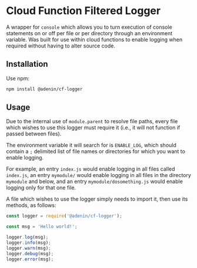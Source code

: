 # Cloud Function Filtered Logger

A wrapper for `console` which allows you to turn execution of console statements on or off per file or per directory through an environment variable. Was built for use within cloud functions to enable logging when required without having to alter source code.

## Installation

Use npm:

```bash
npm install @adenin/cf-logger
```

## Usage

Due to the internal use of `module.parent` to resolve file paths, every file which wishes to use this logger must require it (i.e., it will not function if passed between files).

The environment variable it will search for is `ENABLE_LOG`, which should contain a `;` delimited list of file names or directories for which you want to enable logging. 

For example, an entry `index.js` would enable logging in all files called `index.js`, an entry `mymodule/` would enable logging in all files in the directory `mymodule` and below, and an entry `mymodule/dosomething.js` would enable logging only for that one file.

A file which wishes to use the logger simply needs to import it, then use its methods, as follows:

```js
const logger = require('@adenin/cf-logger');

const msg = 'Hello world!';

logger.log(msg);
logger.info(msg);
logger.warn(msg);
logger.debug(msg);
logger.error(msg);
```
